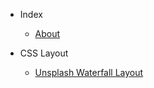 - Index

  - [About](/)

- CSS Layout
 
  - [Unsplash Waterfall Layout](/CSS-Layout/unspalsh-waterfall-layout.md "The greatest guide in the world")